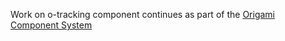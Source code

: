 Work on o-tracking component continues as part of the [Origami Component System](https://github.com/Financial-Times/origami/tree/main/libraries/o-tracking)
